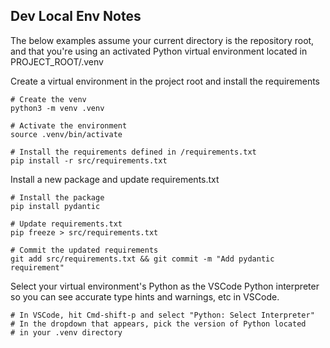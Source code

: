 ## Dev Local Env Notes

The below examples assume your current directory is the repository root, and that you're using an activated Python virtual environment located in PROJECT_ROOT/.venv

Create a virtual environment in the project root and install the requirements
```
# Create the venv
python3 -m venv .venv

# Activate the environment
source .venv/bin/activate

# Install the requirements defined in /requirements.txt
pip install -r src/requirements.txt
```

Install a new package and update requirements.txt
```
# Install the package
pip install pydantic

# Update requirements.txt
pip freeze > src/requirements.txt

# Commit the updated requirements
git add src/requirements.txt && git commit -m "Add pydantic requirement"
```

Select your virtual environment's Python as the VSCode Python interpreter so you can see accurate type hints and warnings, etc in VSCode.
```
# In VSCode, hit Cmd-shift-p and select "Python: Select Interpreter"
# In the dropdown that appears, pick the version of Python located
# in your .venv directory
```